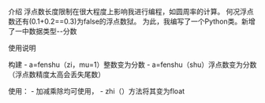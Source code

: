

介绍
浮点数长度限制在很大程度上影响我进行编程，如圆周率的计算。
何况浮点数还有(0.1+0.2==0.3)为false的浮点数狱。
为此，我编写了一个Python类。新增了一中数据类型--分数


使用说明

构建 
    - a=fenshu（zi，mu=1）整数变为分数
    - a=fenshu（shu）浮点数变为分数（浮点数精度太高会丢失尾数）
    


使用：
    - 加减乘除均可使用，
    - zhi（）方法将其变为float
    
    
